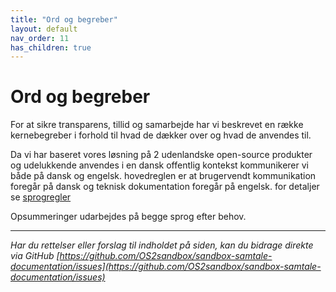 ```yaml
---
title: "Ord og begreber"
layout: default
nav_order: 11
has_children: true
---
```

# **Ord og begreber**

For at sikre transparens, tillid og samarbejde har vi beskrevet en række kernebegreber i forhold til hvad de dækker over og hvad de anvendes til.

Da vi har baseret vores løsning på 2 udenlandske open-source produkter og udelukkende anvendes i en dansk offentlig kontekst kommunikerer vi både på dansk og engelsk.
hovedreglen er at brugervendt kommunikation foregår på dansk og teknisk dokumentation foregår på engelsk. for detaljer se [sprogregler][sprogregler]

Opsummeringer udarbejdes på begge sprog efter behov.



[sprogregler]: /docs/ord_og_begreber/sprogregler.md


***

*Har du rettelser eller forslag til indholdet på siden, kan du bidrage direkte via GitHub [https://github.com/OS2sandbox/sandbox-samtale-documentation/issues](https://github.com/OS2sandbox/sandbox-samtale-documentation/issues)*
